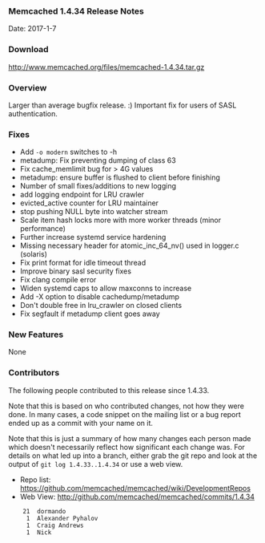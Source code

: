 ### Memcached 1.4.34 Release Notes

Date: 2017-1-7

### Download

http://www.memcached.org/files/memcached-1.4.34.tar.gz

### Overview

Larger than average bugfix release. :) Important fix for users of SASL
authentication.

### Fixes

  * Add `-o modern` switches to -h
  * metadump: Fix preventing dumping of class 63
  * Fix cache_memlimit bug for > 4G values
  * metadump: ensure buffer is flushed to client before finishing
  * Number of small fixes/additions to new logging
  * add logging endpoint for LRU crawler
  * evicted_active counter for LRU maintainer
  * stop pushing NULL byte into watcher stream
  * Scale item hash locks more with more worker threads (minor performance)
  * Further increase systemd service hardening
  * Missing necessary header for atomic_inc_64_nv() used in logger.c (solaris)
  * Fix print format for idle timeout thread
  * Improve binary sasl security fixes
  * Fix clang compile error
  * Widen systemd caps to allow maxconns to increase
  * Add -X option to disable cachedump/metadump
  * Don't double free in lru_crawler on closed clients
  * Fix segfault if metadump client goes away


### New Features

None

### Contributors

The following people contributed to this release since 1.4.33.

Note that this is based on who contributed changes, not how they were
done.  In many cases, a code snippet on the mailing list or a bug
report ended up as a commit with your name on it.

Note that this is just a summary of how many changes each person made
which doesn't necessarily reflect how significant each change was.
For details on what led up into a branch, either grab the git repo and
look at the output of `git log 1.4.33..1.4.34` or use a web view.

  * Repo list: https://github.com/memcached/memcached/wiki/DevelopmentRepos
  * Web View: http://github.com/memcached/memcached/commits/1.4.34

```
    21	dormando
     1	Alexander Pyhalov
     1	Craig Andrews
     1	Nick

```
